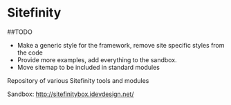 Sitefinity
==========

##TODO

 - Make a generic style for the framework, remove site specific styles from the code
 - Provide more examples, add everything to the sandbox.
 - Move sitemap to be included in standard modules

Repository of various Sitefinity tools and modules

Sandbox: http://sitefinitybox.idevdesign.net/
